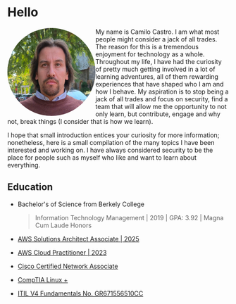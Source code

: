 # Hello

<img align="left" style="width:200px; height:200px; border-radius:50%;" src="Images/Camilo_C.png">

My name is Camilo Castro. I am what most people might consider a jack of all trades. The reason for this is a tremendous enjoyment for technology as a whole. Throughout my life, I have had the curiosity of pretty much getting involved in a lot of learning adventures, all of them rewarding experiences that have shaped who I am and how I behave. My aspiration is to stop being a jack of all trades and focus on security, find a team that will allow me the opportunity to not only learn, but contribute, engage and why not, break things (I consider that is how we learn). 

I hope that small introduction entices your curiosity for more information; nonetheless, here is a small compilation of the many topics I have been interested and working on. I have always considered security to be the place for people such as myself who like and want to learn about everything.


## Education

*  Bachelor's of Science from Berkely College
    > Information Technology Management | 2019 | GPA: 3.92 | Magna Cum Laude Honors

*   [AWS Solutions Architect Associate | 2025](https://cp.certmetrics.com/amazon/en/public/verify/credential/4e4f7854294e48e6a53d3cb1ff10bc50)
*   [AWS Cloud Practitioner | 2023](https://www.credly.com/badges/9b8e92bf-f6c5-4e1e-a749-6e108308e6a8)
*   [Cisco Certified Network Associate](https://www.credly.com/badges/15dca3f1-29e8-4a34-abd6-1cab661b90f2/linked_in_profile)
*   [CompTIA Linux +](https://www.credly.com/badges/61c3880e-c57a-4304-99ff-dd898d9fc116/public_url)
*   [ITIL V4 Fundamentals No. GR671556510CC](https://www.peoplecert.org/for-corporations/certificate-verification-service)


